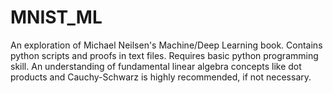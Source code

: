 # MNIST_ML
An exploration of Michael Neilsen's Machine/Deep Learning book. Contains python scripts and proofs in text files. 
Requires basic python programming skill. An understanding of fundamental linear algebra concepts like dot products and Cauchy-Schwarz is highly recommended, if not necessary.
